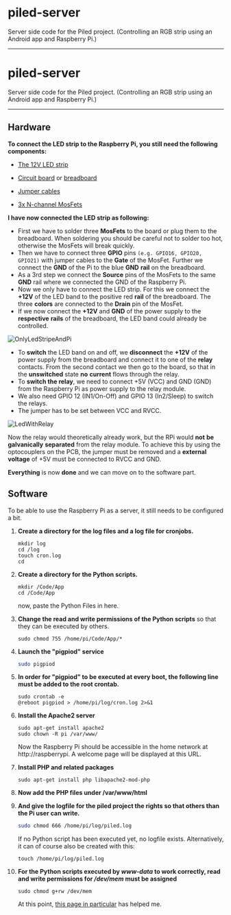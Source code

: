 # piled-server
Server side code for the Piled project. (Controlling an RGB strip using an Android app and Raspberry Pi.)

------
# piled-server

Server side code for the Piled project. (Controlling an RGB strip using an Android app and Raspberry Pi.)

------

## Hardware

**To connect the LED strip to the Raspberry Pi, you still need the following components:**

- [The 12V LED strip](https://www.amazon.de/dp/B087B49JD7/) 

- [Circuit board](https://www.amazon.de/dp/B0734XYJPM/) or [breadboard](https://www.amazon.de/dp/B07VFK5CRP/)

- [Jumper cables](https://www.amazon.de/dp/B01EV70C78/)

- [3x N-channel MosFets](https://www.amazon.de/dp/B01FUSRARW/)



**I have now connected the LED strip as following:**

- First we have to solder three **MosFets** to the board or plug them to the breadboard. When soldering you should be careful not to solder too hot, otherwise the MosFets will break quickly.
- Then we have to connect three **GPIO** pins `(e.g. GPIO16, GPIO20, GPIO21)` with jumper cables to the **Gate** of the MosFet. Further we connect the **GND** of the Pi to the blue **GND** **rail** on the breadboard.
- As a 3rd step we connect the **Source** pins of the MosFets to the same **GND** rail where we connected the GND of the Raspberry Pi.
- Now we only have to connect the LED strip. For this we connect the **+12V** of the LED band to the positive red **rail** of the breadboard.
  The three **colors** are connected to the **Drain** pin of the MosFet.
- If we now connect the **+12V** and **GND** of the power supply to the **respective** **rails** of the breadboard, the LED band could already be controlled.

![OnlyLedStripeAndPi](https://user-images.githubusercontent.com/56551925/124629811-15ee8500-de82-11eb-911c-0ada95307a5e.png)

- To **switch** the LED band on and off, we **disconnect** the **+12V** of the power supply from the breadboard and connect it to one of the **relay** contacts. From the second contact we then go to the board, so that in the **unswitched** state **no** **current** flows through the relay.
- To **switch the relay**, we need to connect +5V (VCC) and GND (GND) from the Raspberry Pi as power supply to the relay module.
- We also need GPIO 12 (IN1/On-Off) and GPIO 13 (In2/Sleep) to switch the relays.
- The jumper has to be set between VCC and RVCC. 

![LedWithRelay](https://user-images.githubusercontent.com/56551925/124631866-15ef8480-de84-11eb-931e-1f23946a195f.png)


  
Now the relay would theoretically already work, but the RPi would **not** **be** **galvanically** **separated** from the relay module. To achieve this by using the optocouplers on the PCB, the jumper must be removed and a **external voltage** of +5V must be connected to RVCC and GND.

**Everything** is now **done** and we can move on to the software part.



## Software

To be able to use the Raspberry Pi as a server, it still needs to be configured a bit.  

1. **Create a directory for the log files and a log file for cronjobs.**

   ```shell
   mkdir log
   cd /log
   touch cron.log
   cd
   ```

   

2. **Create a directory for the Python scripts.**

   ```shell
   mkdir /Code/App
   cd /Code/App
   ```

   now, paste the Python Files in here.

   

3. **Change the read and write permissions of the Python scripts** so that they can be executed by others.

   ```shell
   sudo chmod 755 /home/pi/Code/App/*
   ```

   

4. **Launch the "pigpiod" service**

   ```sh
   sudo pigpiod
   ```

   

5. **In order for "pigpiod" to be executed at every boot, the following line must be added to the root crontab.**

   ```shell
   sudo crontab -e
   @reboot pigpiod > /home/pi/log/cron.log 2>&1
   ```

   

6. **Install the Apache2 server**

   ```shell
   sudo apt-get install apache2
   sudo chown -R pi /var/www/
   ```

   Now the Raspberry Pi should be accessible in the home network at http://raspberrypi.
   A welcome page will be displayed at this URL.

   

7. **Install PHP and related packages**

   ```shell
   sudo apt-get install php libapache2-mod-php
   ```

   

8. **Now add the PHP files under /var/www/html**

   

9. **And give the logfile for the piled project the rights so that others than the Pi user can write.**

   ```sh
   sudo chmod 666 /home/pi/log/piled.log
   ```

   If no Python script has been executed yet, no logfile exists. Alternatively, it can of course also be created with this:

   ```shell
   touch /home/pi/log/piled.log
   ```

   

10. **For the Python scripts executed by *www-data* to work correctly, read and write permissions for */dev/mem* must be assigned** 

    ```shell
    sudo chmod g+rw /dev/mem
    ```

    At this point, [this page in particular](https://raspberrypi.stackexchange.com/questions/40105/access-gpio-pins-without-root-no-access-to-dev-mem-try-running-as-root) has helped me.

